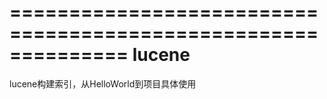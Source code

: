 ==============================================================
						lucene
==============================================================
lucene构建索引，从HelloWorld到项目具体使用
